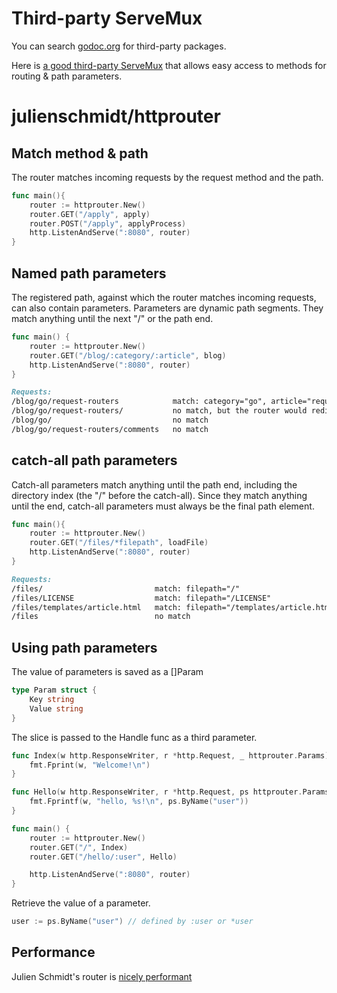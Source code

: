 # Third-party ServeMux

You can search [godoc.org](https://pkg.go.dev/) for third-party packages.

Here is [a good third-party ServeMux](https://pkg.go.dev/github.com/julienschmidt/httprouter) that allows easy access to methods for routing & path parameters.

# julienschmidt/httprouter

## Match method & path

The router matches incoming requests by the request method and the path.

```Go
func main(){
    router := httprouter.New()
    router.GET("/apply", apply)
    router.POST("/apply", applyProcess)
    http.ListenAndServe(":8080", router)
}
```

## Named path parameters

The registered path, against which the router matches incoming requests, can also contain parameters. Parameters are dynamic path segments. They match anything until the next "/" or the path end.

```Go
func main() {
    router := httprouter.New()
    router.GET("/blog/:category/:article", blog)
    http.ListenAndServe(":8080", router)
}
```

```md
Requests:
/blog/go/request-routers            match: category="go", article="request-routers"
/blog/go/request-routers/           no match, but the router would redirect
/blog/go/                           no match
/blog/go/request-routers/comments   no match
```

## catch-all path parameters

Catch-all parameters match anything until the path end, including the directory index (the "/" before the catch-all). Since they match anything until the end, catch-all parameters must always be the final path element.

```Go
func main(){
    router := httprouter.New()
    router.GET("/files/*filepath", loadFile)
    http.ListenAndServe(":8080", router)
}
```

```md
Requests:
/files/                         match: filepath="/"
/files/LICENSE                  match: filepath="/LICENSE"
/files/templates/article.html   match: filepath="/templates/article.html"
/files                          no match
```

## Using path parameters

The value of parameters is saved as a []Param

```Go
type Param struct {
    Key string
    Value string
}
```

The slice is passed to the Handle func as a third parameter.

```Go
func Index(w http.ResponseWriter, r *http.Request, _ httprouter.Params) {
    fmt.Fprint(w, "Welcome!\n")
}

func Hello(w http.ResponseWriter, r *http.Request, ps httprouter.Params) {
    fmt.Fprintf(w, "hello, %s!\n", ps.ByName("user"))
}

func main() {
    router := httprouter.New()
    router.GET("/", Index)
    router.GET("/hello/:user", Hello)

    http.ListenAndServe(":8080", router)
}

```

Retrieve the value of a parameter.

```Go
user := ps.ByName("user") // defined by :user or *user
```

## Performance

Julien Schmidt's router is [nicely performant](https://github.com/julienschmidt/go-http-routing-benchmark#static-routes)
